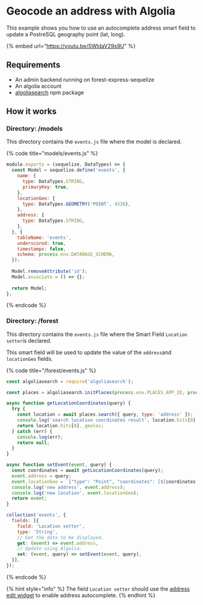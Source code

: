 # Geocode an address with Algolia

This example shows you how to use an autocomplete address smart field to update a PostreSQL geography point \(lat, long\).

{% embed url="https://youtu.be/SWldaV29s9U" %}

## Requirements

* An admin backend running on forest-express-sequelize
* An algolia account
* [algoliasearch](https://www.npmjs.com/package/algoliasearch) npm package

## How it works

### Directory: /models

This directory contains the `events.js` file where the model is declared.

{% code title="models/events.js" %}
```javascript
module.exports = (sequelize, DataTypes) => {
  const Model = sequelize.define('events', {
    name: {
      type: DataTypes.STRING,
      primaryKey: true,
    },
    locationGeo: {
      type: DataTypes.GEOMETRY('POINT', 4326),
    },
    address: {
      type: DataTypes.STRING,
    },
  }, {
    tableName: 'events',
    underscored: true,
    timestamps: false,
    schema: process.env.DATABASE_SCHEMA,
  });
  
  Model.removeAttribute('id');
  Model.associate = () => {};
  
  return Model;
};
```
{% endcode %}

### Directory: /forest

This directory contains the `events.js` file where the Smart Field `Location setter`is declared.  
  
This smart field will be used to update the value of the `address`and `locationGeo` fields.

{% code title="/forest/events.js" %}
```javascript
const algoliasearch = require('algoliasearch');

const places = algoliasearch.initPlaces(process.env.PLACES_APP_ID, process.env.PLACES_API_KEY);

async function getLocationCoordinates(query) {
  try {
    const location = await places.search({ query, type: 'address' });
    console.log('search location coordinates result', location.hits[0]._geoloc);
    return location.hits[0]._geoloc;
  } catch (err) {
    console.log(err);
    return null;
  }
}

async function setEvent(event, query) {
  const coordinates = await getLocationCoordinates(query);
  event.address = query;
  event.locationGeo = `{"type": "Point", "coordinates": [${coordinates.lat}, ${coordinates.lng}]}`;
  console.log('new address', event.address);
  console.log('new location', event.locationGeo);
  return event;
}

collection('events', {
  fields: [{
    field: 'Location setter',
    type: 'String',
    // Get the data to be displayed.
    get: (event) => event.address,
    // Update using Algolia.
    set: (event, query) => setEvent(event, query),
  }],
});
```
{% endcode %}

{% hint style="info" %}
The field `Location setter` should use the [address edit widget](https://docs.forestadmin.com/documentation/reference-guide/fields/customize-your-fields/edit-widgets#address) to enable address autocomplete.
{% endhint %}

